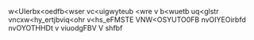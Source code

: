 w<UIerbx<oedfb<wser
vc<uigwyteub <wre
v b<wuetb uq<glstr
vncxw<hy_ertjbviq<ohr
v<hs_eFMSTE
VNW<OSYUTO0FB 
nvOIYEOirbfd
nvOYOTHHDt
v viuodgFBV
V shfbf